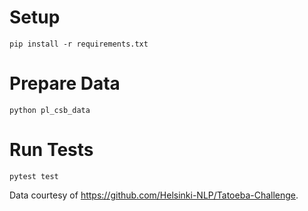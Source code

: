 # Setup
`pip install -r requirements.txt`
# Prepare Data
`python pl_csb_data`
# Run Tests
`pytest test`

Data courtesy of https://github.com/Helsinki-NLP/Tatoeba-Challenge.